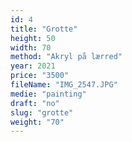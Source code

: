 ```yaml
---
id: 4
title: "Grotte"
height: 50
width: 70
method: "Akryl på lærred"
year: 2021
price: "3500"
fileName: "IMG_2547.JPG"
medie: "painting"
draft: "no"
slug: "grotte"
weight: "70"
---
```


